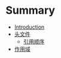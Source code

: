 # Summary

* [Introduction](README.md)
* [头文件](header_file.md)
   * [引用顺序](inlcuding_order.md)
* [作用域](namespace.md)

